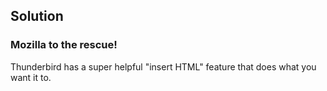 ## Solution
### Mozilla to the rescue! 

Thunderbird has a super helpful "insert HTML" feature that does what you want it to.
